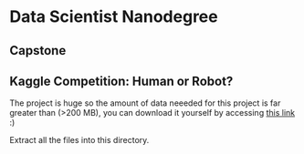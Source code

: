 # Data Scientist Nanodegree
## Capstone
## Kaggle Competition: Human or Robot?

The project is huge so the amount of data neeeded for this project is far greater than (>200 MB), you can download it yourself by accessing [this link](https://www.kaggle.com/c/facebook-recruiting-iv-human-or-bot/data) :)

Extract all the files into this directory.
